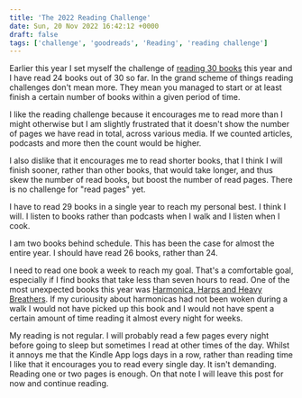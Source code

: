 ```yaml
---
title: 'The 2022 Reading Challenge'
date: Sun, 20 Nov 2022 16:42:12 +0000
draft: false
tags: ['challenge', 'goodreads', 'Reading', 'reading challenge']
---
```


Earlier this year I set myself the challenge of [reading 30 books](https://www.goodreads.com/user_challenges/32697402) this year and I have read 24 books out of 30 so far. In the grand scheme of things reading challenges don't mean more. They mean you managed to start or at least finish a certain number of books within a given period of time.

I like the reading challenge because it encourages me to read more than I might otherwise but I am slightly frustrated that it doesn't show the number of pages we have read in total, across various media. If we counted articles, podcasts and more then the count would be higher.

I also dislike that it encourages me to read shorter books, that I think I will finish sooner, rather than other books, that would take longer, and thus skew the number of read books, but boost the number of read pages. There is no challenge for "read pages" yet.

I have to read 29 books in a single year to reach my personal best. I think I will. I listen to books rather than podcasts when I walk and I listen when I cook.

I am two books behind schedule. This has been the case for almost the entire year. I should have read 26 books, rather than 24.

I need to read one book a week to reach my goal. That's a comfortable goal, especially if I find books that take less than seven hours to read. One of the most unexpected books this year was [Harmonica, Harps and Heavy Breathers](https://www.goodreads.com/book/show/1630224.Harmonicas_Harps_and_Heavy_Breathers). If my curiousity about harmonicas had not been woken during a walk I would not have picked up this book and I would not have spent a certain amount of time reading it almost every night for weeks.

My reading is not regular. I will probably read a few pages every night before going to sleep but sometimes I read at other times of the day. Whilst it annoys me that the Kindle App logs days in a row, rather than reading time I like that it encourages you to read every single day. It isn't demanding. Reading one or two pages is enough. On that note I will leave this post for now and continue reading.